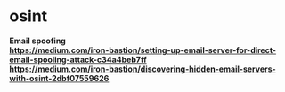 # osint

<b> Email spoofing <b><br>
  https://medium.com/iron-bastion/setting-up-email-server-for-direct-email-spooling-attack-c34a4beb7ff<br>
  https://medium.com/iron-bastion/discovering-hidden-email-servers-with-osint-2dbf07559626<br>
  
  
